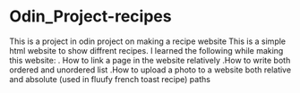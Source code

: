 # Odin_Project-recipes
This is a project in odin project on making a recipe website
This is a simple html website to show diffrent recipes. I learned the following while making this website: . How to link a page in the website relatively .How to write both ordered and unordered list .How to upload a photo to a website both relative and absolute (used in fluufy french toast recipe) paths
